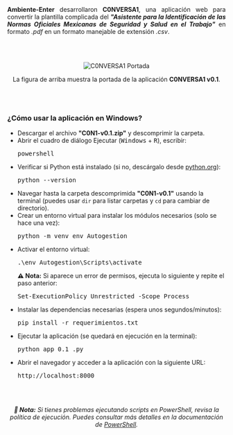 <div align="justify">
  <b>Ambiente-Enter</b> desarrollaron <b>C0NVERSA1</b>, una aplicación web para convertir la plantilla complicada del <b><i>"Asistente para la Identificación de las Normas Oficiales Mexicanas de Seguridad y Salud en el Trabajo"</i></b> en formato <i>.pdf</i> en un formato manejable de extensión <i>.csv</i>.
</div>

<br><br>

<p align="center">
  <img src="https://github.com/user-attachments/assets/14faf60c-e321-4154-b835-9826f03a3c5a" alt="C0NVERSA1 Portada" style="max-width: 100%; height: auto;">
</p>

<p align="center">
  La figura de arriba muestra la portada de la aplicación <b>C0NVERSA1 v0.1</b>.
</p>

<br><br>

<h3><b> ¿Cómo usar la aplicación en Windows?</b></h3>

<ul>
  <li>Descargar el archivo <b>"C0N1-v0.1.zip"</b> y descomprimir la carpeta.</li>

  <li>Abrir el cuadro de diálogo Ejecutar (<kbd>Windows</kbd> + <kbd>R</kbd>), escribir:</li>
  <pre>powershell</pre>

  <li>Verificar si Python está instalado (si no, descárgalo desde 
    <a href="https://www.python.org/" target="_blank">python.org</a>):</li>
  <pre>python --version</pre>

  <li>Navegar hasta la carpeta descomprimida <b>"C0N1-v0.1"</b> usando la terminal (puedes usar 
    <code>dir</code> para listar carpetas y <code>cd</code> para cambiar de directorio).</li>

  <li>Crear un entorno virtual para instalar los módulos necesarios (solo se hace una vez):</li>
  <pre>python -m venv env_Autogestion</pre>

  <li>Activar el entorno virtual:</li>
  <pre>.\env_Autogestion\Scripts\activate</pre>
  <p><b>⚠ Nota:</b> Si aparece un error de permisos, ejecuta lo siguiente y repite el paso anterior:</p>
  <pre>Set-ExecutionPolicy Unrestricted -Scope Process</pre>

  <li>Instalar las dependencias necesarias (espera unos segundos/minutos):</li>
  <pre>pip install -r requerimientos.txt</pre>

  <li>Ejecutar la aplicación (se quedará en ejecución en la terminal):</li>
  <pre>python app_0.1_.py</pre>

  <li>Abrir el navegador y acceder a la aplicación con la siguiente URL:</li>
  <pre>http://localhost:8000</pre>
</ul>

<br><br>

<p align="center">
  <i><b>📌 Nota:</b> Si tienes problemas ejecutando scripts en PowerShell, revisa la política de ejecución. 
  Puedes consultar más detalles en la documentación de <a href="https://docs.microsoft.com/en-us/powershell/module/microsoft.powershell.utility/unblock-file" target="_blank">PowerShell</a>.</i>
</p>
